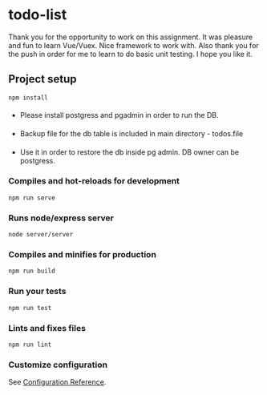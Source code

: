 # todo-list

Thank you for the opportunity to work on this assignment. It was pleasure and fun to learn Vue/Vuex. Nice framework to work with.
Also thank you for the push in order for me to learn to do basic unit testing.
I hope you like it.

## Project setup
```
npm install
```
####
- Please install postgress and pgadmin in order to run the DB.
####
- Backup file for the db table is included in main directory - todos.file
####
- Use it in order to restore the db inside pg admin. DB owner can be postgress.

### Compiles and hot-reloads for development
```
npm run serve
```

### Runs node/express server
```
node server/server
```

### Compiles and minifies for production
```
npm run build
```

### Run your tests
```
npm run test
```

### Lints and fixes files
```
npm run lint
```

### Customize configuration
See [Configuration Reference](https://cli.vuejs.org/config/).
